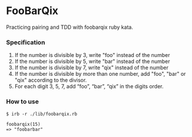 # FooBarQix

Practicing pairing and TDD with foobarqix ruby kata.

### Specification

1. If the number is divisible by 3, write "foo" instead of the number
2. If the number is divisible by 5, write "bar" instead of the number
3. If the number is divisible by 7, write "qix" instead of the number
4. If the number is divisible by more than one number, add "foo", "bar" or "qix" according to the divisor.
4. For each digit 3, 5, 7, add “foo”, “bar”, “qix” in the digits order.

### How to use

```shell
$ irb -r ./lib/foobarqix.rb

foobarqix(15)
=> "foobarbar"
```
